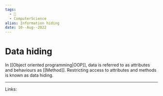 ```yaml
---
tags:
  - 🌱
  - ComputerScience 
alias: Information hiding
date: 10--Aug--2022
---
```


# Data hiding

In [[Object oriented programming|OOP]], data is referred to as attributes and behaviours as [[Method]]. Restricting access to attributes and methods is known as data hiding.

---
Links: 